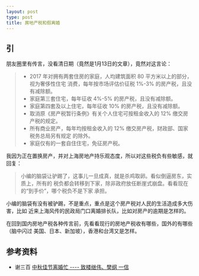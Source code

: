 ```yaml
---
layout: post
type: post
title: 房地产税和假离婚
---
```



## 引

朋友圈里有传言，没看清日期（竟然是1月13日的文章），竟然对这言论：

> * 2017 年对拥有两套住房的家庭，人均建筑面积 80 平方米以上的部分，视为奢侈性住宅
    消费，每年按市场评估价征税 1%-3% 的房产税，且没有减除额。
> * 家庭第三套住宅，每年征收 4%-5% 的房产税，且没有减除额。
> * 家庭第四套及以上住宅，每年征收 10% 的房产税，且没有减除额。
> * 取消原《房产税暂行条例》有关个人住宅可按租金收入的 12% 缴交房产税的规定。
> * 所有商业房产，每年均按租金收入的 12% 缴交房产税，财政部、国家税务总局另有规定
    的除外。
> * 家庭仅有的一套自住住宅，免征房产税。

我因为正在置换房产，并对上海房地产持乐观态度，所以对这些税负有些敏感，就回复：

> 小编的脑袋让驴踢了，这事儿一旦成真，就是杀鸡取卵。看似倒逼房东，实质上，所有的
  税负都会转移到下家，除非政府放任断崖式崩盘。看看现在的“到手价”，哪个税负不是下家
  承担。

小编的脑袋有没有被驴踢，不是重点，重点是这个房产税对人民的生活造成多大伤害，比如
近来上海风传的民政局门口离婚排长队，比如对房产的逾期是怎样的。

在回到国内房地产税各种传言前，先看看现行的房地产税收有哪些，国外的有哪些（脑中闪过
美国、日本、新加坡），香港和台湾又是怎样。


## 参考资料

* 谢三百 [中秋佳节离婚忙 ---- 致楼继伟、樊纲
  一信](http://blog.sina.com.cn/s/blog_46facb4d0102wl64.html)
